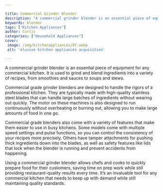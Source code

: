 ```yaml
---

title: Commercial Grinder Blender
description: "A commercial grinder blender is an essential piece of equipment for any commercial kitchen. It is used to grind and blend ingredie...find out now"
keywords: blender
tags: ["Kitchen Appliances"]
author: Curtis
categories: ["Household Appliances"]
cover: 
 image: /img/kitchenappliances/97.webp
 alt: 'elusive kitchen appliances acquisition'

---
```


A commercial grinder blender is an essential piece of equipment for any commercial kitchen. It is used to grind and blend ingredients into a variety of recipes, from smoothies and sauces to soups and stews.

Commercial grade grinder blenders are designed to handle the rigors of a professional kitchen. They are typically made with high-quality stainless steel blades that can handle large batches of ingredients without wearing out quickly. The motor on these machines is also designed to run continuously without overheating or burning out, allowing you to make large amounts of food in one go.

Commercial grade blenders also come with a variety of features that make them easier to use in busy kitchens. Some models come with multiple speed settings and pulse functions, so you can control the consistency of your recipes more precisely. Others have tamper attachments for pushing thick ingredients down into the blades, as well as safety features like lids that lock when the blender is running and prevent accidents from happening.

Using a commercial grinder blender allows chefs and cooks to quickly prepare food for their customers, saving time on prep work while still providing restaurant-quality results every time. It’s an invaluable tool for any commercial kitchen that needs to keep up with demand while still maintaining quality standards.

